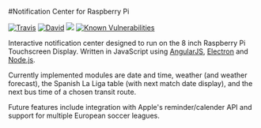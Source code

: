 #Notification Center for Raspberry Pi

<a href="https://travis-ci.org/callumdmay/pi-notification-app"><img src="https://travis-ci.org/callumdmay/pi-notification-app.svg" alt="Travis"></a>
<a href="https://david-dm.org/callumdmay/pi-notification-app"><img src="https://david-dm.org/callumdmay/pi-notification-app.svg" alt="David"></a>
<a href="https://david-dm.org/callumdmay/pi-notification-app?type=dev" title="devDependencies status"><img src="https://david-dm.org/callumdmay/pi-notification-app/dev-status.svg"/></a>
<a href="https://snyk.io/test/github/callumdmay/pi-notification-app"><img src="https://snyk.io/test/github/callumdmay/pi-notification-app/badge.svg" alt="Known Vulnerabilities" data-canonical-src="https://snyk.io/test/github/callumdmay/pi-notification-app" style="max-width:100%;"></a>

Interactive notification center designed to run on the 8 inch Raspberry Pi Touchscreen Display. Written in JavaScript using [AngularJS](https://angularjs.org/), [Electron](http://electron.atom.io/) and [Node.js](https://nodejs.org/en/).

Currently implemented modules are date and time, weather (and weather forecast), the Spanish La Liga table (with next match date display), and the next bus time of a chosen transit route. 

Future features include integration with Apple's reminder/calender API and support for multiple European soccer leagues.


